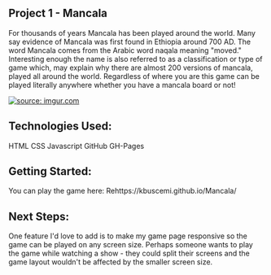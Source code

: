 ## Project 1 - Mancala

For thousands of years Mancala has been played around the world. Many say evidence of Mancala was first found in Ethiopia around 700 AD.
The word Mancala comes from the Arabic word naqala meaning "moved." Interesting enough the name is also referred to as a classification or type of game which,
may explain why there are almost 200 versions of mancala, played all around the world. Regardless of where you are this game can be played literally 
anywhere whether you have a mancala board or not!

<a href="https://imgur.com/JhNM40B"><img src="https://i.imgur.com/JhNM40B.png" title="source: imgur.com" /></a>

## Technologies Used:
HTML
CSS
Javascript
GitHub
GH-Pages

## Getting Started: 

You can play the game here: Rehttps://kbuscemi.github.io/Mancala/

## Next Steps:
One feature I'd love to add is to make my game page responsive so the game can be played on any screen size. Perhaps someone wants to play the game while watching a show - they could split their screens and the game layout wouldn't be affected by the smaller screen size. 
